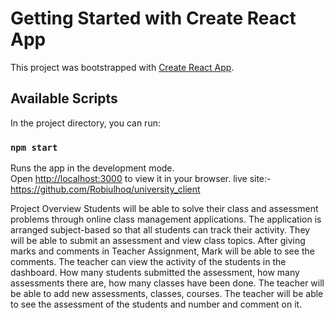 # Getting Started with Create React App

This project was bootstrapped with [Create React App](https://github.com/facebook/create-react-app).

## Available Scripts

In the project directory, you can run:

### `npm start`

Runs the app in the development mode.\
Open [http://localhost:3000](http://localhost:3000) to view it in your browser.
live site:- https://github.com/Robiulhoq/university_client

Project Overview
Students will be able to solve their class and assessment problems through online class management applications. The application is arranged subject-based so that all students can track their activity. They will be able to submit an assessment and view class topics. After giving marks and comments in Teacher Assignment, Mark will be able to see the comments.
The teacher can view the activity of the students in the dashboard. How many students submitted the assessment, how many assessments there are, how many classes have been done. The teacher will be able to add new assessments, classes, courses. The teacher will be able to see the assessment of the students and number and comment on it.



